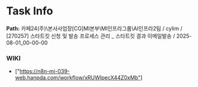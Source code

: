 # Task Info

**Path:** 카페24(주)\본사사업장\[CG]MI본부\MI인프라그룹\AI인프라2팀 / cylim / [270257] 스타트킷 신청 및 발송 프로세스 관리 _ 스타트킷 결과 이메일발송 / 2025-08-01_00-00-00

### WIKI
- ["https://n8n-mi-039-web.hanpda.com/workflow/xRUWIpecX44Z0xMb"]

